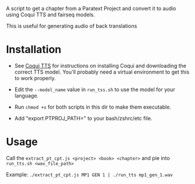 A script to get a chapter from a Paratext Project and convert it to audio using Coqui TTS and fairseq models. 

This is useful for generating audio of back translations

# Installation

- See [Coqui TTS](https://github.com/coqui-ai/TTS) for instructions on installing Coqui and downloading the correct TTS model. You'll probably need a virtual environment to get this to work properly.

- Edit the `--model_name` value in `run_tss.sh` to use the model for your language.

- Run `chmod +x` for both scripts in this dir to make them executable.

- Add "export PTPROJ_PATH=<paratext project folder>" to your bash/zshrc/etc file.

# Usage

Call the `extract_pt_cpt.js <project> <book> <chapter>` and pie into `run_tts.sh <wav_file_path>`

Example: `./extract_pt_cpt.js MP1 GEN 1 | ./run_tts mp1_gen_1.wav`

